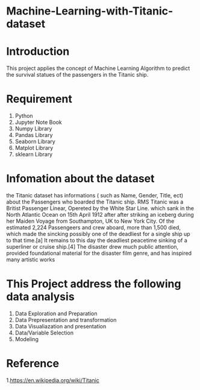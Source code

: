 # Machine-Learning-with-Titanic-dataset

# Introduction
This project applies the concept of Machine Learning Algorithm to predict the survival statues of the passengers in the Titanic ship.

# Requirement 

1. Python
2. Jupyter Note Book
3. Numpy Library
4. Pandas Library
5. Seaborn Library
6. Matplot Library
7. sklearn Library


  # Infomation about the dataset
the Titanic dataset has informations ( such as Name, Gender, Title, ect) about the Passengers who boarded the Titanic ship. RMS Titanic was a Britist Passenger Linear, Opereted by the White Star Line. which sank in the North Atlantic Ocean on 15th April 1912 after after striking an iceberg during her Maiden Voyage from Southampton, UK to New York City. Of the estimated 2,224 Passengeers and crew aboard, more than 1,500 died, which made the sincking possibly one of the  deadliest for a single ship up to that time.[a] It remains to this day the deadliest peacetime sinking of a superliner or cruise ship.[4] The disaster drew much public attention, provided foundational material for the disaster film genre, and has inspired many artistic works

# This Project address the following data analysis

1. Data Exploration and Preparation
2. Data Prepresentation and transformation
3. Data Visualiazation and presentation
4. Data/Variable Selection
5. Modeling

# Reference
1.https://en.wikipedia.org/wiki/Titanic
